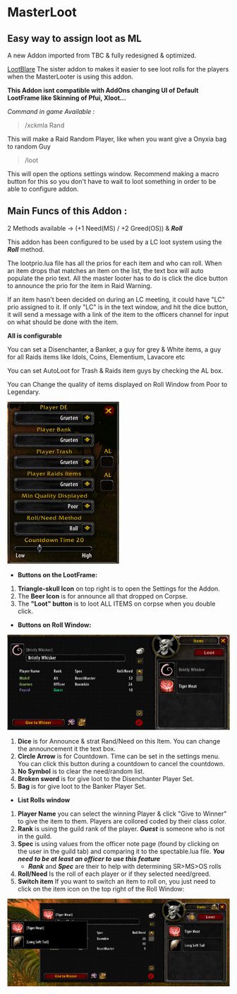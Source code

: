# MasterLoot

## Easy way to assign loot as ML

A new Addon imported from TBC & fully redesigned & optimized.

[LootBlare](https://github.com/MarcelineVQ/LootBlare) The sister addon to makes it easier to see loot rolls for the players when the MasterLooter is using this addon.

**This  Addon isnt compatible with AddOns changing UI of Default LootFrame like Skinning of Pfui, Xloot...**

*Command in game Available :*
> /xckmla Rand

This will make a Raid Random Player, like when you want give a Onyxia bag to random Guy

> /loot

This will open the options settings window. Recommend making a macro button for this so you don't have to wait to loot something in order to be able to configure addon. 

## Main Funcs of this Addon :

2 Methods available -> (+1 Need(MS) / +2 Greed(OS)) & ***Roll***

This addon has been configured to be used by a LC loot system using the ***Roll*** method. 

The lootprio.lua file has all the prios for each item and who can roll. When an item drops that matches an item on the list, the text box will auto populate the prio text. All the master looter has to do is click the dice button to announce the prio for the item in Raid Warning. 

If an item hasn't been decided on during an LC meeting, it could have "LC" prio assigned to it. If only "LC" is in the text window, and hit the dice button, it will send a message with a link of the item to the officers channel for input on what should be done with the item. 

**All is configurable**<br />

You can set a Disenchanter, a Banker, a guy for grey & White items, a guy for all Raids items like Idols, Coins, Elementium, Lavacore etc

You can set AutoLoot for Trash & Raids item guys by checking the AL box.

You can Change the quality of items displayed on Roll Window from Poor to Legendary.

![Screenshot](img/options.png)

- **Buttons on the LootFrame:**

1. **Triangle-skull Icon** on top right is to open the Settings for the Addon.
2. The **Beer Icon** is for announce all that dropped on Corpse.
3. The **"Loot" button** is to loot ALL ITEMS on corpse when you double click.

- **Buttons on Roll Window:**

![Screenshot](img/list.png)

1. **Dice** is for Announce & strat Rand/Need on this Item. You can change the announcement it the text box. 
2. **Circle Arrow** is for Countdown. Time can be set in the settings menu. You can click this button during a countdown to cancel the countdown.
3. **No Symbol** is to clear the need/random list.
4. **Broken sword** is for give loot to the Disenchanter Player Set.
5. **Bag** is for give loot to the Banker Player Set.

- **List Rolls window**

1. **Player Name** you can select the winning Player & click "Give to Winner" to give the item to them. Players are collored coded by their class color. 
2. **Rank** is using the guild rank of the player. ***Guest*** is someone who is not in the guild. 
3. **Spec** is using values from the officer note page (found by clicking on the user in the guild tab) and comparing it to the spectable.lua file. ***You need to be at least an officer to use this feature***
    - ***Rank*** and ***Spec*** are their to help with determining SR>MS>OS rolls
4. **Roll/Need** Is the roll of each player or if they selected need/greed.
5. **Switch item** If you want to switch an item to roll on, you just need to click on the item icon on the top right of the Roll Window:

![Screenshot](img/select.png)
